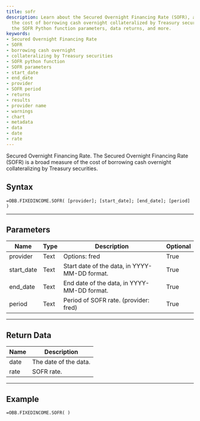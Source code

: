 ```yaml
---
title: sofr
description: Learn about the Secured Overnight Financing Rate (SOFR), a measure of
  the cost of borrowing cash overnight collateralized by Treasury securities. Explore
  the SOFR Python function parameters, data returns, and more.
keywords: 
- Secured Overnight Financing Rate
- SOFR
- borrowing cash overnight
- collateralizing by Treasury securities
- SOFR python function
- SOFR parameters
- start_date
- end_date
- provider
- SOFR period
- returns
- results
- provider name
- warnings
- chart
- metadata
- data
- date
- rate
---
```


<!-- markdownlint-disable MD041 -->

Secured Overnight Financing Rate.  The Secured Overnight Financing Rate (SOFR) is a broad measure of the cost of borrowing cash overnight collateralizing by Treasury securities.

## Syntax

```excel wordwrap
=OBB.FIXEDINCOME.SOFR( [provider]; [start_date]; [end_date]; [period] )
```

---

## Parameters

| Name | Type | Description | Optional |
| ---- | ---- | ----------- | -------- |
| provider | Text | Options: fred | True |
| start_date | Text | Start date of the data, in YYYY-MM-DD format. | True |
| end_date | Text | End date of the data, in YYYY-MM-DD format. | True |
| period | Text | Period of SOFR rate. (provider: fred) | True |

---

## Return Data

| Name | Description |
| ---- | ----------- |
| date | The date of the data.  |
| rate | SOFR rate.  |
---

## Example

```excel wordwrap
=OBB.FIXEDINCOME.SOFR( )
```

